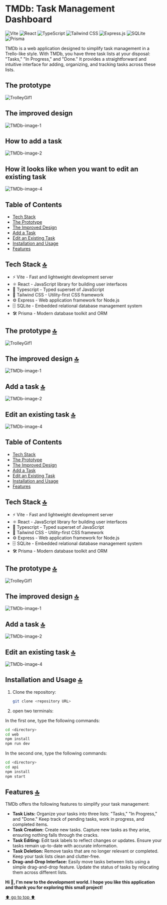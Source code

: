 # TMDb: Task Management Dashboard

![Vite](https://img.shields.io/badge/Vite-B73BFE?style=for-the-badge&logo=vite&logoColor=FFD62E)
![React](https://img.shields.io/badge/React-20232A?style=for-the-badge&logo=react&logoColor=61DAFB)
![TypeScript](https://img.shields.io/badge/TypeScript-007ACC?style=for-the-badge&logo=typescript&logoColor=white)
![Tailwind CSS](https://img.shields.io/badge/Tailwind_CSS-38B2AC?style=for-the-badge&logo=tailwind-css&logoColor=white)
![Express.js](https://img.shields.io/badge/Express.js-000000?style=for-the-badge&logo=express&logoColor=white)
![SQLite](https://img.shields.io/badge/SQLite-07405E?style=for-the-badge&logo=sqlite&logoColor=white)
![Prisma](https://img.shields.io/badge/Prisma-3982CE?style=for-the-badge&logo=Prisma&logoColor=white)

TMDb is a web application designed to simplify task management in a Trello-like style. With TMDb, you have three task lists at your disposal: "Tasks," "In Progress," and "Done." It provides a straightforward and intuitive interface for adding, organizing, and tracking tasks across these lists.

## The prototype

![TrolleyGif1](https://github.com/lam-vincent/to-do-list/assets/62343240/8f0c1b13-a642-452b-9014-a9d65b46b538)

## The improved design

![TMDb-image-1](https://github.com/lam-vincent/to-do-list/assets/62343240/01c7b661-e522-470f-b3b3-3f6f7e92cf34)

## How to add a task

![TMDb-image-2](https://github.com/lam-vincent/to-do-list/assets/62343240/ff765ad9-2863-4d2d-b183-e19fc1aac4ce)

## How it looks like when you want to edit an existing task

![TMDb-image-4](https://github.com/lam-vincent/to-do-list/assets/62343240/6dce0de8-d023-45bf-bc1a-0671bdd8d0ef)

## Table of Contents

- [Tech Stack](#tech-stack)
- [The Prototype](#the-prototype)
- [The Improved Design](#the-improved-design)
- [Add a Task](#add-a-task)
- [Edit an Existing Task](#edit-an-existing-task)
- [Installation and Usage](#installation-and-usage)
- [Features](#features)

## Tech Stack [🔝](#TMDb-Task-Management-Dashboard)

- ⚡️ Vite - Fast and lightweight development server
- ⚛️ React - JavaScript library for building user interfaces
- 📘 Typescript - Typed superset of JavaScript
- 🎨 Tailwind CSS - Utility-first CSS framework
- ⚙️ Express - Web application framework for Node.js
- 🗄️ SQLite - Embedded relational database management system
- 🛠️ Prisma - Modern database toolkit and ORM

## The prototype [🔝](#TMDb-Task-Management-Dashboard)

![TrolleyGif1](https://github.com/lam-vincent/to-do-list/assets/62343240/8f0c1b13-a642-452b-9014-a9d65b46b538)

## The improved design [🔝](#TMDb-Task-Management-Dashboard)

![TMDb-image-1](https://github.com/lam-vincent/to-do-list/assets/62343240/d6546ac1-5171-42c0-b58e-0abe7b674437)

## Add a task [🔝](#TMDb-Task-Management-Dashboard)

![TMDb-image-2](https://github.com/lam-vincent/to-do-list/assets/62343240/1ac448b6-b3ee-4884-a42a-448549ffb412)

## Edit an existing task [🔝](#TMDb-Task-Management-Dashboard)

![TMDb-image-4](https://github.com/lam-vincent/to-do-list/assets/62343240/b8c7e171-14e4-4f6a-b91a-0e7a3189b289)

## Table of Contents

- [Tech Stack](#tech-stack)
- [The Prototype](#the-prototype)
- [The Improved Design](#the-improved-design)
- [Add a Task](#add-a-task)
- [Edit an Existing Task](#edit-an-existing-task)
- [Installation and Usage](#installation-and-usage)
- [Features](#features)

## Tech Stack [🔝](#TMDb-Task-Management-Dashboard)

- ⚡️ Vite - Fast and lightweight development server
- ⚛️ React - JavaScript library for building user interfaces
- 📘 Typescript - Typed superset of JavaScript
- 🎨 Tailwind CSS - Utility-first CSS framework
- ⚙️ Express - Web application framework for Node.js
- 🗄️ SQLite - Embedded relational database management system
- 🛠️ Prisma - Modern database toolkit and ORM

## The prototype [🔝](#TMDb-Task-Management-Dashboard)

![TrolleyGif1](https://github.com/lam-vincent/to-do-list/assets/62343240/8f0c1b13-a642-452b-9014-a9d65b46b538)

## The improved design [🔝](#TMDb-Task-Management-Dashboard)

![TMDb-image-1](https://github.com/lam-vincent/to-do-list/assets/62343240/d6546ac1-5171-42c0-b58e-0abe7b674437)

## Add a task [🔝](#TMDb-Task-Management-Dashboard)

![TMDb-image-2](https://github.com/lam-vincent/to-do-list/assets/62343240/1ac448b6-b3ee-4884-a42a-448549ffb412)

## Edit an existing task [🔝](#TMDb-Task-Management-Dashboard)

![TMDb-image-4](https://github.com/lam-vincent/to-do-list/assets/62343240/b8c7e171-14e4-4f6a-b91a-0e7a3189b289)

## Installation and Usage [🔝](#TMDb-Task-Management-Dashboard)

1. Clone the repository:

   ```bash
   git clone <repository URL>
   ```

2. open two terminals:

In the first one, type the following commands:

```bash
cd <directory>
cd web
npm install
npm run dev
```

In the second one, type the following commands:

```bash
cd <directory>
cd api
npm install
npm start
```

## Features [🔝](#TMDb-Task-Management-Dashboard)

TMDb offers the following features to simplify your task management:

- **Task Lists:** Organize your tasks into three lists: "Tasks," "In Progress," and "Done." Keep track of pending tasks, work in progress, and completed items.
- **Task Creation:** Create new tasks. Capture new tasks as they arise, ensuring nothing falls through the cracks.
- **Task Editing:** Edit task labels to reflect changes or updates. Ensure your tasks remain up-to-date with accurate information.
- **Task Deletion:** Remove tasks that are no longer relevant or completed. Keep your task lists clean and clutter-free.
- **Drag-and-Drop Interface:** Easily move tasks between lists using a simple drag-and-drop feature. Update the status of tasks by relocating them across different lists.

**Hi 👋, I'm new to the development world. I hope you like this application and thank you for exploring this small project!**

[⬆️ go to top ⬆️](#TMDb-Task-Management-Dashboard)
